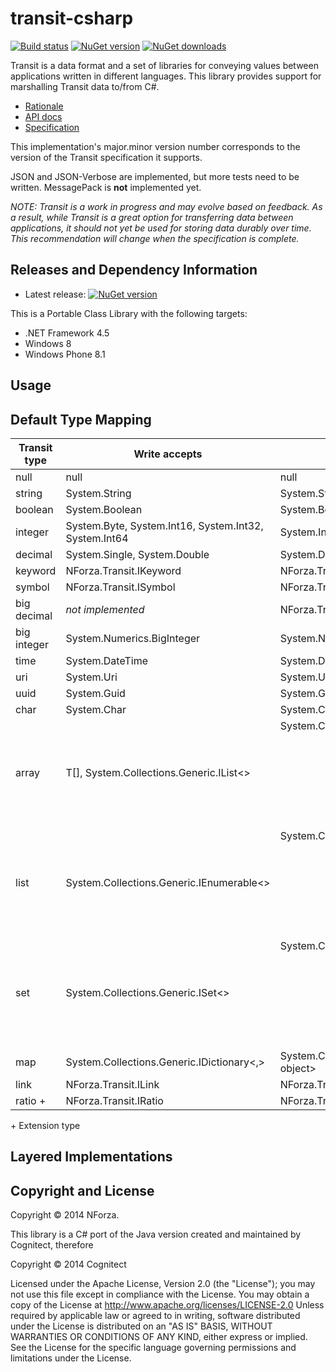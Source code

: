 # transit-csharp

[![Build status](http://img.shields.io/appveyor/ci/rickbeerendonk/transit-csharp.svg)](https://ci.appveyor.com/project/rickbeerendonk/transit-csharp/branch/master)
[![NuGet version](http://img.shields.io/nuget/v/Transit.svg)](https://www.nuget.org/packages/Transit)
[![NuGet downloads](http://img.shields.io/nuget/dt/Transit.svg)](https://www.nuget.org/packages/Transit)

Transit is a data format and a set of libraries for conveying values between applications written in different languages. This library provides support for marshalling Transit data to/from C#.

* [Rationale](http://blog.cognitect.com/blog/2014/7/22/transit)
* [API docs](http://nforza.github.io/transit-csharp/)
* [Specification](http://github.com/cognitect/transit-format)

This implementation's major.minor version number corresponds to the version of the Transit specification it supports.

JSON and JSON-Verbose are implemented, but more tests need to be written.
MessagePack is **not** implemented yet. 

_NOTE: Transit is a work in progress and may evolve based on feedback. As a result, while Transit is a great option for transferring data between applications, it should not yet be used for storing data durably over time. This recommendation will change when the specification is complete._

## Releases and Dependency Information

* Latest release: [![NuGet version](http://img.shields.io/nuget/v/Transit.svg)](https://www.nuget.org/packages/Transit)

This is a Portable Class Library with the following targets:

* .NET Framework 4.5
* Windows 8
* Windows Phone 8.1

## Usage

## Default Type Mapping

|Transit type|Write accepts|Read returns|
|------------|-------------|------------|
|null|null|null|
|string|System.String|System.String|
|boolean|System.Boolean|System.Boolean|
|integer|System.Byte, System.Int16, System.Int32, System.Int64|System.Int64|
|decimal|System.Single, System.Double|System.Double|
|keyword|NForza.Transit.IKeyword|NForza.Transit.IKeyword|
|symbol|NForza.Transit.ISymbol|NForza.Transit.ISymbol|
|big decimal|_not implemented_|NForza.Transit.Numerics.BigRational|
|big integer|System.Numerics.BigInteger|System.Numerics.BigInteger|
|time|System.DateTime|System.DateTime|
|uri|System.Uri|System.Uri|
|uuid|System.Guid|System.Guid|
|char|System.Char|System.Char|
|array|T[], System.Collections.Generic.IList<>|System.Collections.Generic.IList<object>|
|list|System.Collections.Generic.IEnumerable<>|System.Collections.Generic.IEnumerable<object>|
|set|System.Collections.Generic.ISet<>|System.Collections.Generic.ISet<object>|
|map|System.Collections.Generic.IDictionary<,>|System.Collections.Immutable.IImmutableDictionary<object, object>|
|link|NForza.Transit.ILink|NForza.Transit.ILink|
|ratio +|NForza.Transit.IRatio|NForza.Transit.IRatio|

\+ Extension type

## Layered Implementations

## Copyright and License
Copyright © 2014 NForza.

This library is a C# port of the Java version created and maintained by Cognitect, therefore

Copyright © 2014 Cognitect

Licensed under the Apache License, Version 2.0 (the "License"); you may not use this file except in compliance with the License. You may obtain a copy of the License at
http://www.apache.org/licenses/LICENSE-2.0
Unless required by applicable law or agreed to in writing, software distributed under the License is distributed on an "AS IS" BASIS, WITHOUT WARRANTIES OR CONDITIONS OF ANY KIND, either express or implied. See the License for the specific language governing permissions and limitations under the License.